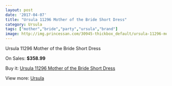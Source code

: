 ```yaml
---
layout: post
date: '2017-04-07'
title: "Ursula 11296 Mother of the Bride Short Dress"
category: Ursula
tags: ["mother","bride","party","ursula","brand"]
image: http://img.princessan.com/30945-thickbox_default/ursula-11296-mother-of-the-bride-short-dress.jpg
---
```

Ursula 11296 Mother of the Bride Short Dress

On Sales: **$358.99**
<a href="https://www.princessan.com/en/ursula/14067-ursula-11296-mother-of-the-bride-short-dress.html"><amp-img layout="responsive" width="600" height="600" src="//img.princessan.com/30945-thickbox_default/ursula-11296-mother-of-the-bride-short-dress.jpg" alt="Ursula 11296 Mother of the Bride Short Dress 0" /></a>

Buy it: [Ursula 11296 Mother of the Bride Short Dress](https://www.princessan.com/en/ursula/14067-ursula-11296-mother-of-the-bride-short-dress.html "Ursula 11296 Mother of the Bride Short Dress")

View more: [Ursula](https://www.princessan.com/en/72-ursula "Ursula")
